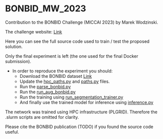 # BONBID_MW_2023
Contribution to the BONBID Challenge (MICCAI 2023) by Marek Wodzinski.

The challenge website: [Link](https://bonbid-hie2023.grand-challenge.org/)

Here you can see the full source code used to train / test the proposed solution.

Only the final experiment is left (the one used for the final Docker submission).

* In order to reproduce the experiment you should:
    * Download the BONBID dataset [Link](https://bonbid-hie2023.grand-challenge.org/data/)
    * Update the [hpc_paths.py](./src/paths/hpc_paths.py) and [paths.py](./src/paths/paths.py) files.
    * Run the [parse_bonbid.py](./src/parsers/parse_bonbid.py)
    * Run the [run_aug_bonbid.py](./src/parsers/run_aug_bonbid.py)
    * Run the training using [run_segmentation_trainer.py](./src/runners/run_segmentation_trainer.py)
    * And finally use the trained model for inference using [inference.py](./src/inference/inference_bonbid.py)

The network was trained using HPC infrastructure (PLGRID). Therefore the .slurm scripts are omitted for clarity.

Please cite the BONBID publication (TODO) if you found the source code useful.
